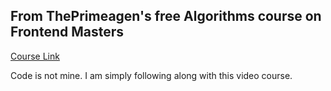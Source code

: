 ## From ThePrimeagen's free Algorithms course on Frontend Masters
[Course Link]([https://twitch.tv/ThePrimeagen](https://frontendmasters.com/courses/algorithms/))

Code is not mine. I am simply following along with this video course.
